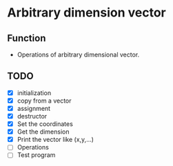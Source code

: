 # Arbitrary dimension vector
## Function
- Operations of arbitrary dimensional vector.

## TODO
- [x] initialization
- [x] copy from a vector
- [x] assignment
- [x] destructor
- [x] Set the coordinates
- [x] Get the dimension
- [x] Print the vector like (x,y,...)
- [ ] Operations
- [ ] Test program
